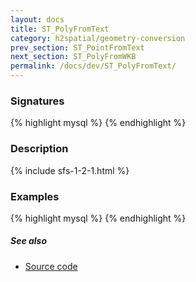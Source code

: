 ```yaml
---
layout: docs
title: ST_PolyFromText
category: h2spatial/geometry-conversion
prev_section: ST_PointFromText
next_section: ST_PolyFromWKB
permalink: /docs/dev/ST_PolyFromText/
---
```


### Signatures

{% highlight mysql %}
{% endhighlight %}

### Description



{% include sfs-1-2-1.html %}

### Examples

{% highlight mysql %}
{% endhighlight %}

##### See also

* [Source code](https://github.com/irstv/H2GIS/blob/master/h2spatial/src/main/java/org/h2gis/h2spatial/internal/function/spatial/convert/ST_PolyFromText.java)
